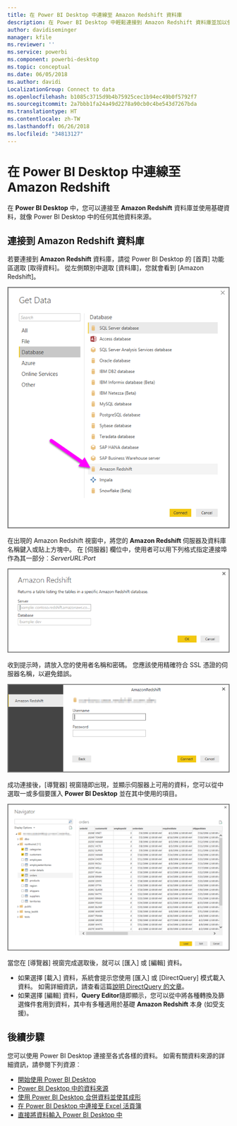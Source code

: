 ```yaml
---
title: 在 Power BI Desktop 中連線至 Amazon Redshift 資料庫
description: 在 Power BI Desktop 中輕鬆連接到 Amazon Redshift 資料庫並加以使用
author: davidiseminger
manager: kfile
ms.reviewer: ''
ms.service: powerbi
ms.component: powerbi-desktop
ms.topic: conceptual
ms.date: 06/05/2018
ms.author: davidi
LocalizationGroup: Connect to data
ms.openlocfilehash: b1085c3715d9b4b75925cec1b94ec49b0f5792f7
ms.sourcegitcommit: 2a7bbb1fa24a49d2278a90cb0c4be543d7267bda
ms.translationtype: HT
ms.contentlocale: zh-TW
ms.lasthandoff: 06/26/2018
ms.locfileid: "34813127"
---
```

# <a name="connect-to-amazon-redshift-in-power-bi-desktop"></a>在 Power BI Desktop 中連線至 Amazon Redshift
在 **Power BI Desktop** 中，您可以連接至 **Amazon Redshift** 資料庫並使用基礎資料，就像 Power BI Desktop 中的任何其他資料來源。

## <a name="connect-to-an-amazon-redshift-database"></a>連接到 Amazon Redshift 資料庫
若要連接到 **Amazon Redshift** 資料庫，請從 Power BI Desktop 的 [首頁] 功能區選取 [取得資料]。 從左側類別中選取 [資料庫]，您就會看到 [Amazon Redshift]。

![](media/desktop-connect-redshift/connect_redshift_3.png)

在出現的 Amazon Redshift 視窗中，將您的 **Amazon Redshift** 伺服器及資料庫名稱鍵入或貼上方塊中。 在 [伺服器] 欄位中，使用者可以用下列格式指定連接埠作為其一部分︰*ServerURL:Port*

![](media/desktop-connect-redshift/connect_redshift_4.png)

收到提示時，請放入您的使用者名稱和密碼。 您應該使用精確符合 SSL 憑證的伺服器名稱，以避免錯誤。 

![](media/desktop-connect-redshift/connect_redshift_5.png)

成功連接後，[導覽器] 視窗隨即出現，並顯示伺服器上可用的資料，您可以從中選取一或多個要匯入 **Power BI Desktop** 並在其中使用的項目。

![](media/desktop-connect-redshift/connect_redshift_6.png)

當您在 [導覽器] 視窗完成選取後，就可以 [匯入] 或 [編輯] 資料。

* 如果選擇 [載入] 資料，系統會提示您使用 [匯入] 或 [DirectQuery] 模式載入資料。 如需詳細資訊，請查看這篇[說明 DirectQuery 的文章](desktop-use-directquery.md)。
* 如果選擇 [編輯] 資料，**Query Editor**隨即顯示，您可以從中將各種轉換及篩選條件套用到資料，其中有多種適用於基礎 **Amazon Redshift** 本身 (如受支援)。

## <a name="next-steps"></a>後續步驟
您可以使用 Power BI Desktop 連接至各式各樣的資料。 如需有關資料來源的詳細資訊，請參閱下列資源︰

* [開始使用 Power BI Desktop](desktop-getting-started.md)
* [Power BI Desktop 中的資料來源](desktop-data-sources.md)
* [使用 Power BI Desktop 合併資料並使其成形](desktop-shape-and-combine-data.md)
* [在 Power BI Desktop 中連接至 Excel 活頁簿](desktop-connect-excel.md)   
* [直接將資料輸入 Power BI Desktop 中](desktop-enter-data-directly-into-desktop.md)   

